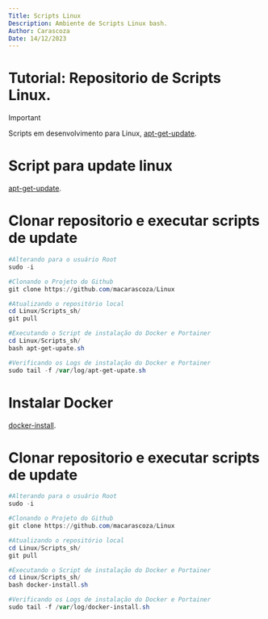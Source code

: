 ```yaml
---
Title: Scripts Linux
Description: Ambiente de Scripts Linux bash.
Author: Carascoza
Date: 14/12/2023
---
```


# Tutorial: Repositorio de Scripts Linux.
>[!IMPORTANT]
>Scripts em desenvolvimento para Linux, [apt-get-update](./Scripts_sh/README.md).

# Script para update linux
[apt-get-update](./scripts/apt-get-upate.sh).

# Clonar repositorio e executar scripts de update

```powershell
#Alterando para o usuário Root
sudo -i

#Clonando o Projeto do Github
git clone https://github.com/macarascoza/Linux

#Atualizando o repositório local
cd Linux/Scripts_sh/
git pull

#Executando o Script de instalação do Docker e Portainer
cd Linux/Scripts_sh/
bash apt-get-upate.sh

#Verificando os Logs de instalação do Docker e Portainer
sudo tail -f /var/log/apt-get-upate.sh
```

# Instalar Docker 
[docker-install](./scripts/docker-install.sh).

# Clonar repositorio e executar scripts de update

```powershell
#Alterando para o usuário Root
sudo -i

#Clonando o Projeto do Github
git clone https://github.com/macarascoza/Linux

#Atualizando o repositório local
cd Linux/Scripts_sh/
git pull

#Executando o Script de instalação do Docker e Portainer
cd Linux/Scripts_sh/
bash docker-install.sh

#Verificando os Logs de instalação do Docker e Portainer
sudo tail -f /var/log/docker-install.sh
```